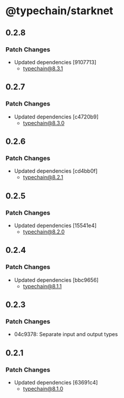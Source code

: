 # @typechain/starknet

## 0.2.8

### Patch Changes

- Updated dependencies [9107713]
  - typechain@8.3.1

## 0.2.7

### Patch Changes

- Updated dependencies [c4720b9]
  - typechain@8.3.0

## 0.2.6

### Patch Changes

- Updated dependencies [cd4bb0f]
  - typechain@8.2.1

## 0.2.5

### Patch Changes

- Updated dependencies [15541e4]
  - typechain@8.2.0

## 0.2.4

### Patch Changes

- Updated dependencies [bbc9656]
  - typechain@8.1.1

## 0.2.3

### Patch Changes

- 04c9378: Separate input and output types

## 0.2.1

### Patch Changes

- Updated dependencies [63691c4]
  - typechain@8.1.0
